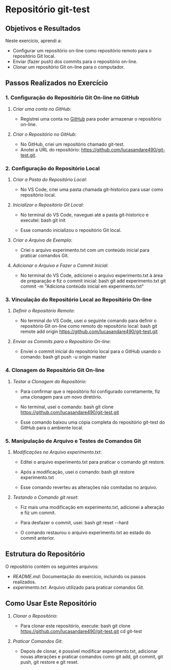 # Repositório git-test

## Objetivos e Resultados

Neste exercício, aprendi a:
- Configurar um repositório on-line como repositório remoto para o repositório Git local.
- Enviar (fazer push) dos commits para o repositório on-line.
- Clonar um repositório Git on-line para o computador.

## Passos Realizados no Exercício

### 1. Configuração do Repositório Git On-line no GitHub

1. *Criar uma conta no GitHub*:
   - Registrei uma conta no [GitHub](https://github.com) para poder armazenar o repositório on-line.

2. *Criar o Repositório no GitHub*:
   - No GitHub, criei um repositório chamado git-test.
   - Anotei a URL do repositório: https://github.com/lucasandare490/git-test.git.

### 2. Configuração do Repositório Local

1. *Criar a Pasta do Repositório Local*:
   - No VS Code, criei uma pasta chamada git-historico para usar como repositório local.

2. *Inicializar o Repositório Git Local*:
   - No terminal do VS Code, naveguei até a pasta git-historico e executei:
     bash
     git init
     
   - Esse comando inicializou o repositório Git local.

3. *Criar o Arquivo de Exemplo*:
   - Criei o arquivo experimento.txt com um conteúdo inicial para praticar comandos Git.

4. *Adicionar o Arquivo e Fazer o Commit Inicial*:
   - No terminal do VS Code, adicionei o arquivo experimento.txt à área de preparação e fiz o commit inicial:
     bash
     git add experimento.txt
     git commit -m "Adiciona conteúdo inicial em experimento.txt"
     

### 3. Vinculação do Repositório Local ao Repositório On-line

1. *Definir o Repositório Remoto*:
   - No terminal do VS Code, usei o seguinte comando para definir o repositório Git on-line como remoto do repositório local:
     bash
     git remote add origin https://github.com/lucasandare490/git-test.git
     

2. *Enviar os Commits para o Repositório On-line*:
   - Enviei o commit inicial do repositório local para o GitHub usando o comando:
     bash
     git push -u origin master
     

### 4. Clonagem do Repositório Git On-line

1. *Testar a Clonagem do Repositório*:
   - Para confirmar que o repositório foi configurado corretamente, fiz uma clonagem para um novo diretório.
   - No terminal, usei o comando:
     bash
     git clone https://github.com/lucasandare490/git-test.git
     
   - Esse comando baixou uma cópia completa do repositório git-test do GitHub para o ambiente local.

### 5. Manipulação de Arquivo e Testes de Comandos Git

1. *Modificações no Arquivo experimento.txt*:
   - Editei o arquivo experimento.txt para praticar o comando git restore.
   - Após a modificação, usei o comando:
     bash
     git restore experimento.txt
     
   - Esse comando reverteu as alterações não comitadas no arquivo.

2. *Testando o Comando git reset*:
   - Fiz mais uma modificação em experimento.txt, adicionei a alteração e fiz um commit.
   - Para desfazer o commit, usei:
     bash
     git reset --hard
     
   - O comando restaurou o arquivo experimento.txt ao estado do commit anterior.

## Estrutura do Repositório

O repositório contém os seguintes arquivos:
- *README.md*: Documentação do exercício, incluindo os passos realizados.
- *experimento.txt*: Arquivo utilizado para praticar comandos Git.

## Como Usar Este Repositório

1. *Clonar o Repositório*:
   - Para clonar este repositório, execute:
     bash
     git clone https://github.com/lucasandare490/git-test.git
     cd git-test
     

2. *Praticar Comandos Git*:
   - Depois de clonar, é possível modificar experimento.txt, adicionar novas alterações e praticar comandos como git add, git commit, git push, git restore e git reset.

